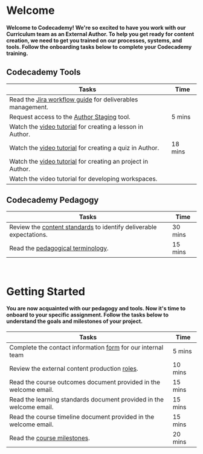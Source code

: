 # Welcome
#### Welcome to Codecademy! We're so excited to have you work with our Curriculum team as an External Author. To help you get ready for content creation, we need to get you trained on our processes, systems, and tools. Follow the onboarding tasks below to complete your Codecademy training.

## Codecademy Tools

| Tasks  | Time  |
| ------------ | ------------ |
| Read the [Jira workflow guide](https://ryzacinc.github.io/external-author-onboarding/using-jira) for deliverables management.  |   |
| Request access to the [Author Staging](https://author-staging.codecademy.com) tool. | 5 mins  |
| Watch the [video tutorial]() for creating a lesson in Author.  |   |
| Watch the [video tutorial](https://www.youtube.com/watch?v=hkXmTatucrA) for creating a quiz in Author.  | 18 mins  |
| Watch the [video tutorial]() for creating an project in Author.  |   |
| Watch the video tutorial for developing workspaces.  |   |

## Codecademy Pedagogy

| Tasks  | Time  |
| ------------ | ------------ |
| Review the [content standards](http://codecademy-curriculum-documentation.s3-website-us-east-1.amazonaws.com/) to identify deliverable expectations. | 30 mins  |
| Read the [pedagogical terminology](https://ryzacinc.github.io/external-author-onboarding/codecademy-pedagogy).  | 15 mins  |

<br/>

# Getting Started
#### You are now acquainted with our pedagogy and tools. Now it's time to onboard to your specific assignment. Follow the tasks below to understand the goals and milestones of your project.

| Tasks  | Time  |
| ------------ | ------------ |
| Complete the contact information [form](https://docs.google.com/forms/d/e/1FAIpQLSeGV0erg8lcYl39ZBhYMKq_n2GKsNjfXQGDPEzoh0aeqRk-Xg/viewform) for our internal team | 5 mins |
| Review the external content production [roles](https://ryzacinc.github.io/external-author-onboarding/roles).  | 10 mins  |
| Read the course outcomes document provided in the welcome email.  | 15 mins  |
| Read the learning standards document provided in the welcome email.  | 15 mins  |
| Read the course timeline document provided in the welcome email.  | 15 mins  |
| Read the [course milestones](https://ryzacinc.github.io/external-author-onboarding/course-milestones).  | 20 mins  |
